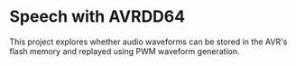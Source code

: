 # Speech with AVRDD64

This project explores whether audio waveforms can be stored in the AVR's flash memory and replayed using PWM waveform generation.